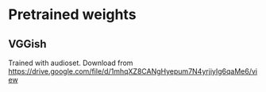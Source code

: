 # Pretrained weights

## VGGish
Trained with audioset. Download from https://drive.google.com/file/d/1mhqXZ8CANgHyepum7N4yrjiyIg6qaMe6/view